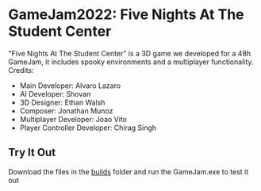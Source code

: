 <h1>GameJam2022: Five Nights At The Student Center</h1>
"Five Nights At The Student Center" is a 3D game we developed for a 48h GameJam, it includes spooky environments and a multiplayer functionality.
<br>
Credits:
<ul>
  <li>Main Developer: Alvaro Lazaro </li>
  <li>AI Developer: Shovan </li>
  <li>3D Designer: Ethan Walsh </li>
  <li>Composer: Jonathan Munoz </li>
  <li>Multiplayer Developer: Joao Vito </li>
  <li>Player Controller Developer: Chirag Singh </li>
</ul>
<h2>Try It Out </h2>
Download the files in the <a href="builds">builds</a> folder and run the GameJam.exe to test it out
